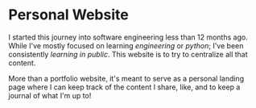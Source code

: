 # Personal Website

I started this journey into software engineering less than 12 months ago.  While I've mostly focused on learning _engineering_ or _python_;  I've been consistently _learning in public_.  This website is to try to centralize all that content.

More than a portfolio website, it's meant to serve as a personal landing page where I can keep track of the content I share, like, and to keep a journal of what I'm up to!